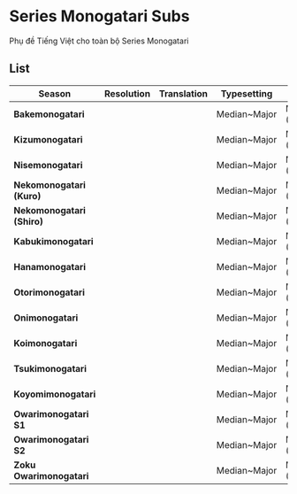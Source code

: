 # Series Monogatari Subs
Phụ đề Tiếng Việt cho toàn bộ Series Monogatari

## List

|**Season**|**Resolution**|**Translation**|**Typesetting**|**Thanks to**|**DDL**|**Note**|
|--------|--------|--------|--------|--------|--------|--------|
|**Bakemonogatari**|||Median~Major|MTBB (TS,Timing)|||
|**Kizumonogatari**|||Median~Major|MTBB (TS,Timing)|||
|**Nisemonogatari**|||Median~Major|MTBB (TS,Timing)|||
|**Nekomonogatari (Kuro)**|||Median~Major|MTBB (TS,Timing)|||
|**Nekomonogatari (Shiro)**|||Median~Major|MTBB (TS,Timing)|||
|**Kabukimonogatari**|||Median~Major|MTBB (TS,Timing)|||
|**Hanamonogatari**|||Median~Major|MTBB (TS,Timing)|||
|**Otorimonogatari**|||Median~Major|MTBB (TS,Timing)|||
|**Onimonogatari**|||Median~Major|MTBB (TS,Timing)|||
|**Koimonogatari**|||Median~Major|MTBB (TS,Timing)|||
|**Tsukimonogatari**|||Median~Major|MTBB (TS,Timing)|||
|**Koyomimonogatari**|||Median~Major|MTBB (TS,Timing)|||
|**Owarimonogatari S1**|||Median~Major|MTBB (TS,Timing)|||
|**Owarimonogatari S2**|||Median~Major|MTBB (TS,Timing)|||
|**Zoku Owarimonogatari**|||Median~Major|MTBB (TS,Timing)|||
